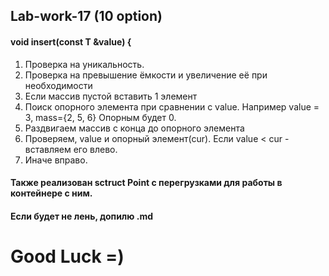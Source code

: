 ## Lab-work-17 (10 option)

#### void insert(const T &value) {

1. Проверка на уникальность.
2. Проверка на превышение ёмкости и увеличение её при необходимости
3. Если массив пустой вставить 1 элемент
4. Поиск опорного элемента при сравнении с value. Например value = 3, mass={2, 5, 6} Опорным будет 0.
5. Раздвигаем массив с конца до опорного элемента
6. Проверяем, value и опорный элемент(cur). Если value < cur - вставляем его влево.
7. Иначе вправо.

#### Также реализован sctruct Point с перегрузками для работы в контейнере с ним.
#### Если будет не лень, допилю .md
# Good Luck =)